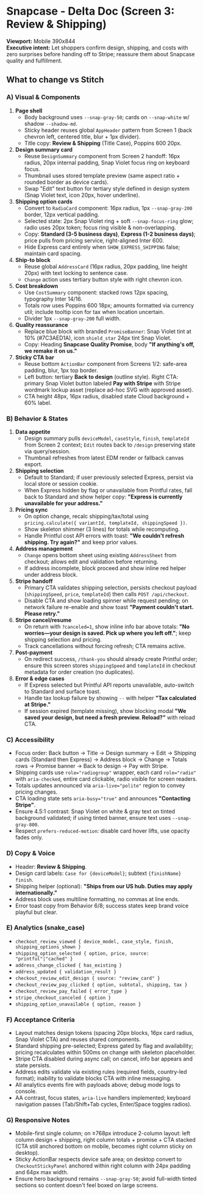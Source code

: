 # Snapcase - Delta Doc (Screen 3: Review & Shipping)

**Viewport:** Mobile 390x844  
**Executive intent:** Let shoppers confirm design, shipping, and costs with zero surprises before handing off to Stripe; reassure them about Snapcase quality and fulfillment.

## What to change vs Stitch

### A) Visual & Components
1. **Page shell**
   - Body background uses `--snap-gray-50`; cards on `--snap-white` w/ shadow `--shadow-md`.
   - Sticky header reuses global `AppHeader` pattern from Screen 1 (back chevron left, centered title, blur + 1px divider).
   - Title copy: **Review & Shipping** (Title Case), Poppins 600 20px.
2. **Design summary card**
   - Reuse `DesignSummary` component from Screen 2 handoff: 16px radius, 20px internal padding, Snap Violet focus ring on keyboard focus.
   - Thumbnail uses stored template preview (same aspect ratio + rounded border as device cards).
   - Swap "Edit" text button for tertiary style defined in design system (Snap Violet text, icon 20px, hover underline).
3. **Shipping option cards**
   - Convert to `RadioCard` component: 16px radius, 1px `--snap-gray-200` border, 12px vertical padding.
   - Selected state: 2px Snap Violet ring + soft `--snap-focus-ring` glow; radio uses 20px token; focus ring visible & non-overlapping.
   - Copy: **Standard (3-5 business days)**, **Express (1-2 business days)**; price pulls from pricing service, right-aligned Inter 600.
   - Hide Express card entirely when `SHOW_EXPRESS_SHIPPING` false; maintain card spacing.
4. **Ship-to block**
   - Reuse global `AddressCard` (16px radius, 20px padding, line height 20px) with text locking to sentence case.
   - `Change` action uses tertiary button style with right chevron icon.
5. **Cost breakdown**
   - Use `CostSummary` component: stacked rows 12px spacing, typography Inter 14/16.
   - Totals row uses Poppins 600 18px; amounts formatted via currency util; include tooltip icon for tax when location uncertain.
   - Divider 1px `--snap-gray-200` full width.
6. **Quality reassurance**
   - Replace blue block with branded `PromiseBanner`: Snap Violet tint at 10% (#7C3AED1A), icon `shield_star` 24px tint Snap Violet.
   - Copy: Heading **Snapcase Quality Promise**, body **"If anything's off, we remake it on us."**
7. **Sticky CTA bar**
   - Reuse bottom `ActionBar` component from Screens 1/2: safe-area padding, blur, 1px top border.
   - Left button: tertiary **Back to design** (outline style). Right CTA: primary Snap Violet button labeled **Pay with Stripe** with Stripe wordmark lockup asset (replace ad-hoc SVG with approved asset).
   - CTA height 48px, 16px radius, disabled state Cloud background + 60% label.

### B) Behavior & States
1. **Data appetite**
   - Design summary pulls `deviceModel`, `caseStyle`, `finish`, `templateId` from Screen 2 context; `Edit` routes back to `/design` preserving state via query/session.
   - Thumbnail refreshes from latest EDM render or fallback canvas export.
2. **Shipping selection**
   - Default to Standard; if user previously selected Express, persist via local store or session cookie.
   - When Express hidden by flag or unavailable from Printful rates, fall back to Standard and show helper copy: **"Express is currently unavailable for your address."**
3. **Pricing sync**
   - On option change, recalc shipping/tax/total using `pricing.calculate({ variantId, templateId, shippingSpeed })`.
   - Show skeleton shimmer (3 lines) for totals while recomputing.
   - Handle Printful cost API errors with toast: **"We couldn't refresh shipping. Try again?"** and keep prior values.
4. **Address management**
   - `Change` opens bottom sheet using existing `AddressSheet` from checkout; allows edit and validation before returning.
   - If address incomplete, block proceed and show inline red helper under address block.
5. **Stripe handoff**
   - Primary CTA validates shipping selection, persists checkout payload (`shippingSpeed`, `price`, `templateId`) then calls `POST /api/checkout`.
   - Disable CTA and show loading spinner while request pending; on network failure re-enable and show toast **"Payment couldn't start. Please retry."**
6. **Stripe cancel/resume**
   - On return with `?canceled=1`, show inline info bar above totals: **"No worries—your design is saved. Pick up where you left off."**; keep shipping selection and pricing.
   - Track cancellations without forcing refresh; CTA remains active.
7. **Post-payment**
   - On redirect success, `/thank-you` should already create Printful order; ensure this screen stores `shippingSpeed` and `templateId` in checkout metadata for order creation (no duplicates).
8. **Error & edge cases**
   - If Express selected but Printful API reports unavailable, auto-switch to Standard and surface toast.
   - Handle tax lookup failure by showing `--` with helper **"Tax calculated at Stripe."**
   - If session expired (template missing), show blocking modal **"We saved your design, but need a fresh preview. Reload?"** with reload CTA.

### C) Accessibility
- Focus order: Back button → Title → Design summary → Edit → Shipping cards (Standard then Express) → Address block → Change → Totals rows → Promise banner → Back to design → Pay with Stripe.
- Shipping cards use `role="radiogroup"` wrapper, each card `role="radio"` with `aria-checked`, entire card clickable, radio visible for screen readers.
- Totals updates announced via `aria-live="polite"` region to convey pricing changes.
- CTA loading state sets `aria-busy="true"` and announces **"Contacting Stripe"**.
- Ensure 4.5:1 contrast: Snap Violet on white & gray text on tinted background validated; if using tinted banner, ensure text uses `--snap-gray-800`.
- Respect `prefers-reduced-motion`: disable card hover lifts, use opacity fades only.

### D) Copy & Voice
- Header: **Review & Shipping**.
- Design card labels: `Case for {deviceModel}`; subtext `{finishName} finish`.
- Shipping helper (optional): **"Ships from our US hub. Duties may apply internationally."**
- Address block uses multiline formatting, no commas at line ends.
- Error toast copy from Behavior 6/8; success states keep brand voice playful but clear.

### E) Analytics (snake_case)
- `checkout_review_viewed { device_model, case_style, finish, shipping_options_shown }`
- `shipping_option_selected { option, price, source: "printful"|"cached" }`
- `address_change_clicked { has_existing }`
- `address_updated { validation_result }`
- `checkout_review_edit_design { source: "review_card" }`
- `checkout_review_pay_clicked { option, subtotal, shipping, tax }`
- `checkout_review_pay_failed { error_type }`
- `stripe_checkout_canceled { option }`
- `shipping_option_unavailable { option, reason }`

### F) Acceptance Criteria
- Layout matches design tokens (spacing 20px blocks, 16px card radius, Snap Violet CTA) and reuses shared components.
- Standard shipping pre-selected; Express gated by flag and availability; pricing recalculates within 500ms on change with skeleton placeholder.
- Stripe CTA disabled during async call; on cancel, info bar appears and state persists.
- Address edits validate via existing rules (required fields, country-led format); inability to validate blocks CTA with inline messaging.
- All analytics events fire with payloads above; debug mode logs to console.
- AA contrast, focus states, `aria-live` handlers implemented; keyboard navigation passes (Tab/Shift+Tab cycles, Enter/Space toggles radios).

### G) Responsive Notes
- Mobile-first single column; on ≥768px introduce 2-column layout: left column design + shipping, right column totals + promise + CTA stacked (CTA still anchored bottom on mobile, becomes right column sticky on desktop).
- Sticky ActionBar respects device safe area; on desktop convert to `CheckoutStickyPanel` anchored within right column with 24px padding and 64px max width.
- Ensure hero background remains `--snap-gray-50`; avoid full-width tinted sections so content doesn't feel boxed on large screens.

